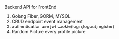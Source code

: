 Backend API for FrontEnd

1. Golang Fiber, GORM, MYSQL
2. CRUD endpoint event management
3. authentication use jwt cookie(login,logout,register)
4. Random Picture every profile picture